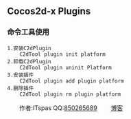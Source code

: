Cocos2d-x Plugins
-----------------------
### 命令工具使用
    1.安装C2dPlugin
        C2dTool plugin init platform
    2.卸载C2dPlugin
        C2dTool plugin uninit Platform
    3.安装插件
        C2dTool plugin add plugin platform
    4.删除插件
        C2dTool plugin rm plugin platform

　　作者:ITspas QQ:[850265689](http://wpa.qq.com/msgrd?V=3&Uin=850265689&Menu=yes)
　　[博客](http://blog.itspas.com/)